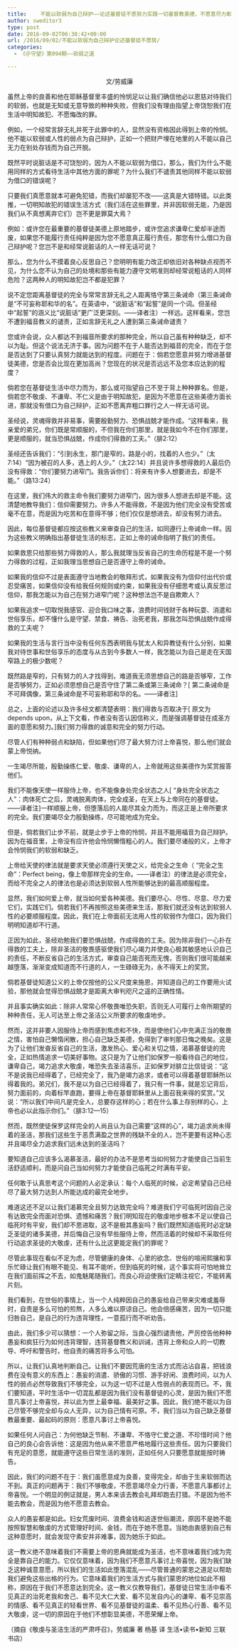```yaml
---
title: 　　不能以软弱为自己辩护——论述基督徒不愿努力实践一切基督教美德，不愿意尽力彰显敬虔是何等危险和愚昧 　　　
author: sweditor3
type: post
date: 2016-09-02T06:38:42+00:00
url: /2016/09/02/不能以软弱为自己辩护论述基督徒不愿努/
categories:
  - 《＠守望》第094期——软弱之道

---
```

<p style="text-align: center;">
  文/劳威廉
</p>

<!--more-->

虽然上帝的良善和他在耶稣基督里丰盛的怜悯足以让我们确信他必以恩慈对待我们的软弱，也就是无知或无意导致的种种失败，但我们没有理由指望上帝饶恕我们在生活中明知故犯、不愿悔改的罪。

例如，一个经常言辞无礼并死于此罪中的人，显然没有资格因此得到上帝的怜悯。他不能以软弱或人性的弱点为自己辩护，正如一个把财产埋在地里的人不能以自己无力在别处存钱而为自己开脱。

既然平时说脏话是不可饶恕的，因为人不能以软弱为借口，那么，我们为什么不能用同样的方式看待生活中其他方面的罪呢？为什么我们不谴责其他同样不能以软弱为借口的错误呢？

只要我们真愿意就本可避免犯错，而我们却屡犯不改——这真是大错特错。以此类推，一切明知故犯的错误生活方式（我们活在这些罪里，并非因软弱无能，乃是因我们从不真想离弃它们）岂不更是罪莫大焉？

例如：或许您在最重要的基督徒美德上原地踏步，或许您追求谦卑仁爱却半途而废，如果您不能履行责任纯粹是因为您不愿意真正履行责任，那您有什么借口为自己辩护呢？您岂不是和经常说脏话的人一样无话可说？

那么，您为什么不摸着良心反思自己？您明明有能力改正却依旧对各种缺点视而不见，为什么您不认为自己的处境和那些有能力遵守文明准则却经常说粗话的人同样危险？这两种人的明知故犯岂不都是犯罪？

说不定您距离基督徒的完全与常常言辞无礼之人距离恪守第三条诫命（第三条诫命是“不可妄称耶和华的名”。在英语中，“说脏话”和“起誓”是同一个词。但圣经中“起誓”的涵义比“说脏话”更广泛更深刻。——译者注）一样远。这样看来，您岂不遭到福音教义的谴责，正如言辞无礼之人遭到第三条诫命谴责？

您或许会说，众人都达不到福音所要求的那种完全，所以自己虽有种种缺乏，却不以为耻。但这个说法无济于事。因为问题不在于人能否达到福音的完全，而在于您是否达到了只要认真努力就能达到的程度。问题在于：倘若您愿意并努力增进基督徒美德，您是否会比现在更加高尚？您现在的状况是否远远不及您本应达到的程度？

倘若您在基督徒生活中尽力而为，那么或可指望自己不至于背上种种罪名。但是，倘若您不敬虔、不谦卑、不仁义是由于明知故犯，是因为不愿意在这些美德方面长进，那就没有借口为自己辩护，正如不愿离弃粗口罪行之人一样无话可说。

圣经说，灵魂得救并非易事，需要殷勤努力、恐惧战兢才能作成。“这样看来，我亲爱的弟兄，你们既是常顺服的，不但我在你们那里，就是我如今不在你们那里，更是顺服的，就当恐惧战兢，作成你们得救的工夫。”（腓2:12）

圣经还告诉我们：“引到永生，那门是窄的，路是小的，找着的人也少。”（太7:14）“因为被召的人多，选上的人少。”（太22:14）并且说许多想得救的人最后仍没有得救：“你们要努力进窄门。我告诉你们：将来有许多人想要进去，却是不能。”（路13:24）

在这里，我们伟大的救主命令我们要努力进窄门，因为很多人想进去却是不能。这清楚地教导我们：信仰需要努力。许多人不能得救，不是因为他们完全没有受苦或毫不在意，而是因为吃苦和在意得不够；他们仅仅是想进去，却没有努力进去。

因此，每位基督徒都应按这些教义来审查自己的生活，如同遵行上帝诫命一样。因为这些教义明确指出基督徒生活的标志，正如上帝的诫命指明了我们的责任。

如果救恩只给那些努力得救的人，那么我就理当反省自己的生命历程是不是一个努力得救的过程，正如我理当思想自己是否遵守上帝的诫命。

如果我的信仰不过是表面遵守当地教会的敬拜形式，如果我没有为信仰付出代价或忍受痛苦，如果信仰没有给我任何规则或约束，如果我没有仔细思考或认真反思过信仰，那我怎能以为自己在努力进窄门呢？这种想法岂不是自欺欺人？

如果我追求一切取悦我感官、迎合我口味之事，浪费时间钱财于各种玩耍、消遣和世俗享乐，却不懂什么是守望、禁食、祷告、治死老我，那我怎叫恐惧战兢作成得救的工夫呢？

如果我的生活与言行当中没有任何东西表明我与犹太人和异教徒有什么分别，如果我对待世事和世俗享乐的态度与从古到今多数人一样，我怎能以为自己是走在天国窄路上的极少数呢？

既然路是窄的，只有努力的人才找得到，难道我无须思想自己的路是否够窄，工作是否够努力，正如必须思想自己是否守住了第二条或第三条诫命？[ 第二条诫命是不可拜偶像，第三条诫命是不可妄称耶和华的名。——译者注]

总之，上面的论述以及许多经文都清楚表明：我们得救与否取决于[ 原文为depends upon，从上下文看，作者没有否认因信称义，而是强调基督徒在成圣方面的意愿和努力。]我们努力得救的诚意和完全的努力行动。

尽管人们有种种弱点和缺陷，但如果他们尽了最大努力讨上帝喜悦，那么他们就会蒙上帝悦纳。

一生竭尽所能，殷勤操练仁爱、敬虔、谦卑的人，上帝就用这些美德作为奖赏报答他们。

我们不能像天使一样服侍上帝，也不能像身处完全状态之人[ “身处完全状态之人”：肉体死亡之后，灵魂脱离肉体，完全成圣，在天上与上帝同在的基督徒。——译者注]一样顺服上帝，但堕落后的人能尽其全力而为，而这正是上帝所要求的完全。我们要竭尽全力殷勤操练，尽可能地成为完全。

但是，倘若我们止步不前，就是止步于上帝的怜悯，并且不能用福音为自己辩护。因为在福音里，上帝没有应许他会怜悯懒惰粗心的人。我们要尽诸般的义，上帝才会怜悯我们的软弱和缺乏。

上帝给天使的律法就是要求天使必须遵行天使之义，给完全之生命（ “完全之生命”：Perfect being，像上帝那样完全的生命。——译者注）的律法是必须完全，而给不完全之人的律法也是必须达到软弱人性所能够达到的最高顺服程度。

显然，我们如何爱上帝，就当如何爱各种美德。我们要尽心、尽性、尽意、尽力爱它们，实践它们。倘若我们不再按照这些美德来生活，那我们就还没有达到软弱人性的必要顺服程度。因此，我们在上帝面前无法用人性的软弱作为借口，因为我们明明知道却不行道。

正因为如此，圣经劝勉我们要恐惧战兢，作成得救的工夫。因为除非我们一心扑在得救的工夫上，除非圣洁的敬畏感驱使我们尽心竭力并使良心极其敏感地认识自己的责任，不断反省自己的生活方式，审查自己能否死而无愧，否则我们很可能越来越堕落，渐渐变成知道而不行道的人，一生碌碌无为，永不得天上的奖赏。

倘若基督徒知道公义的上帝仅按他的公义尺度来施恩，并知道自己的工作要用火试验，那他就会觉得恐惧战兢才是距离大审判咫尺之遥的正确性情。

并且事实确实如此：除非人常常心怀敬畏唯恐失职，否则无人可履行上帝所期望的种种责任，无人可达至上帝之圣洁公义所要求的敬虔地步。

然而，这并非要人因服侍上帝而感到焦虑和不快，而是使他们心中充满正当的敬畏之情，害怕自己懒惰闲散，担心自己缺乏美德，免得到了审判那日悔之晚矣。这是为了让他们发奋反省自己的生活，激发热心、爱心和关切之情，渴慕基督徒的完全，正如热情追求一切美好事物。这只是为了让他们如保罗一般看待自己的地位，谦卑自己，竭力追求大敬虔，唯恐失去圣洁喜乐，正如保罗对腓立比信徒说：“这不是说我已经得着了，已经完全了，我乃是竭力追求，或者可以得着基督耶稣所以得着我的。弟兄们，我不是以为自己已经得着了，我只有一件事，就是忘记背后，努力面前的，向着标竿直跑，要得上帝在基督耶稣里从上面召我来得的奖赏。”又说：“所以我们中间凡是完全人，总要存这样的心；若在什么事上存别样的心，上帝也必以此指示你们。”（腓3:12—15）

然而，既然使徒保罗这样完全的人尚且认为自己需要“这样的心”，竭力追求尚未得着的圣洁，那我们这些生于恶贯满盈之世界的残缺不全的人，岂不更要有这种心志并且竭尽全力追求我们远未达到的圣洁吗？

要知道自己应该多么渴慕圣洁，最好的办法不是思考当如何努力才能使自己当前生活舒适顺利，而是问自己当如何努力才能使自己临死之时满有平安。

任何敢于认真思考这个问题的人必定承认：每个人临死的时候，必定希望自己已经尽了最大努力达到人所能达成的最完全地步。

难道这还不足以让我们渴慕完全且努力达致完全吗？难道我们宁可临死时因自己没有达致完全而面对恐惧、遗憾和痛苦？我们明知现在的敬虔地步根本不足以使自己临死时有平安，我们却不思进取，这不是极其愚妄吗？我们既然知道临死时必定缺乏圣徒的诸多美德，并后悔自己没有早些服侍上帝，然而活着的时候却不采取任何行动追求圣徒的大敬虔，还有什么比这更能定我们的罪呢？

尽管此事现在看似不足为虑，尽管健康的身体、心里的欲念、世俗的喧闹熙攘和享乐忙碌让我们有眼不能见、有耳不能听，但到临死的时候，这个事实将可怕地耸立在我们面前挥之不去，如鬼魅尾随我们，而良心将迫使我们定睛注视它，不能转离片刻。

我们看到，在世俗的事情上，当一个人纯粹因自己的愚妄给自己带来灾难或羞辱时，自责是多么可怕的煎熬，人多么难以原谅自己。他会倍感痛苦，因为一切只能归咎自己，是自己的行为违背理性，一意孤行而不听劝告。
  
由此，我们多少可以猜想：一个人弥留之际，当良心强烈谴责他，严厉控告他种种愚妄和疯狂行为如何违背理智，违背基督教义和训诫，违背上帝和众人的一切教导、呼吁和警告时，他自责的痛苦将多么可怕。

所以，让我们认真地判断自己。让我们不要因荒唐的生活方式而沾沾自喜，把钱浪费在没有意义的东西上：愚妄的消遣、骄傲的习惯、游手好闲、浪费时间，以为人性的弱点必然导致我们不够完全，以为这一切不过是人性弱点的表现而已。不，我们要知道，平时生活中一切混乱都是因为我们没有基督徒的心灵，是因为我们不愿意凡事讨上帝喜悦，并以此为世上最幸福、最美好之事。因此，我们绝不能以为自己尽管不够完全却与众人无异，以为自己情有可原。不，我们当以为自己缺乏基督教最重要、最起码的原则：愿意凡事讨上帝喜悦。

如果任何人问自己：为何他缺乏节制、不谦卑、不恪守仁爱之道、不珍惜时间？他自己的良心会告诉他：这是因为他从来不愿意严格地履行这些责任。因为只要我们有充足的意愿，就能遵守这些日常生活的准则，正如任何人只要愿意就能按时祷告。

因此，我们的问题不在于：我们虽愿意成为良善，变得完全，却由于生来软弱而达不到。真正的问题再于：我们不够敬虔，不愿意竭尽全力行善，不愿意凡事都讨上帝喜悦。一个明显的例证就是，男人本来该去教会礼拜却跑去打猎。不是因为他不能去教会，而是因为他不愿意去教会。

众人的愚妄都是如此。妇女荒废时间、浪费金钱和追逐世俗潮流，原因不是她不能按照智慧和敬虔的方式管理好时间、金钱，而在于她不愿意。当她由衷感到自己有这种意愿时，就会发现守素安并非难事，因为她乐于如此。

这一教义绝不意味着我们不需要上帝的恩典就能成为圣洁，也不意味着我们成为完全是靠自己的能力。它仅仅意味着，因为我们不愿意凡事讨上帝喜悦，因为我们缺乏这种诚意意愿，所以我们的生活如此堕落混乱——尽管普通的蒙恩之道足以帮助我们避免这些出格的行为。它意味着我们的生活方式与我们蒙恩的地位如此不相称，原因在于我们不愿意达到完全。这一教义仅教导我们，基督徒日常生活中看不见真正的治死老我和舍己、看不见大仁大爱、看不见发自内心的谦卑、看不见崇高的情感、看不见真正的轻看世界、看不见基督徒的温柔、看不见热心行善、看不见大敬虔，这一切的原因在于他们不想彰显美德，不愿荣耀上帝。

（摘自《敬虔与圣洁生活的严肃呼召》，劳威廉 著 杨基 译 生活•读书•新知 三联书店）